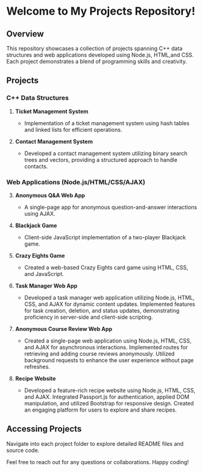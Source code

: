 # Welcome to My Projects Repository!

## Overview

This repository showcases a collection of projects spanning C++ data structures and web applications developed using Node.js, HTML,and CSS. Each project demonstrates a blend of programming skills and creativity.

## Projects

### C++ Data Structures

1. **Ticket Management System**
   - Implementation of a ticket management system using hash tables and linked lists for efficient operations.

2. **Contact Management System**
   - Developed a contact management system utilizing binary search trees and vectors, providing a structured approach to handle contacts.

### Web Applications (Node.js/HTML/CSS/AJAX)

3. **Anonymous Q&A Web App**
   - A single-page app for anonymous question-and-answer interactions using AJAX.

4. **Blackjack Game**
   - Client-side JavaScript implementation of a two-player Blackjack game.

5. **Crazy Eights Game**
   - Created a web-based Crazy Eights card game using HTML, CSS, and JavaScript.
  
6. **Task Manager Web App**
   - Developed a task manager web application utilizing Node.js, HTML, CSS, and AJAX for dynamic content updates. Implemented features for task creation, deletion, and status updates, demonstrating proficiency in server-side and client-side scripting.

7. **Anonymous Course Review Web App**
   - Created a single-page web application using Node.js, HTML, CSS, and AJAX for asynchronous interactions. Implemented routes for retrieving and adding course reviews anonymously. Utilized background requests to enhance the user experience without page refreshes.

8. **Recipe Website**
   - Developed a feature-rich recipe website using Node.js, HTML, CSS, and AJAX. Integrated Passport.js for authentication, applied DOM manipulation, and utilized Bootstrap for responsive design. Created an engaging platform for users to explore and share recipes.
## Accessing Projects

Navigate into each project folder to explore detailed README files and source code.

Feel free to reach out for any questions or collaborations. Happy coding!
